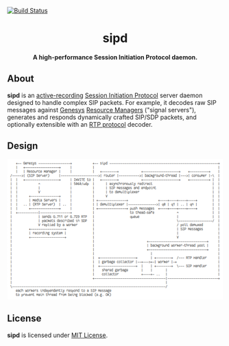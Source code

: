 [![Build Status](https://travis-ci.org/initbar/sipd.svg?branch=master)](https://travis-ci.org/initbar/sipd)

<div align="center">
  <h1>sipd</h1>
  <p><strong>A high-performance Session Initiation Protocol daemon.</strong></p>
</div>

## About

**sipd** is an [active-recording](https://en.wikipedia.org/wiki/VoIP_recording) [Session Initiation Protocol](https://www.ietf.org/rfc/rfc3261.txt) server daemon designed to handle complex SIP packets. For example, it decodes raw SIP messages against [Genesys](https://www.genesys.com) [Resource Managers](https://docs.genesys.com/Documentation/GVP/85/GDG/GCRM) ("signal servers"), generates and responds dynamically crafted SIP/SDP packets, and optionally extensible with an [RTP protocol](https://en.wikipedia.org/wiki/Real-time_Transport_Protocol) decoder.

## Design

![](./docs/design.png)

## License

**sipd** is licensed under [MIT License](./LICENSE).
